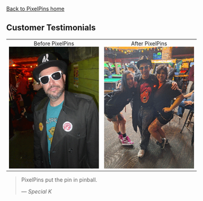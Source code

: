 <a href="../">Back to PixelPins home</a>

## Customer Testimonials

|  |  |
|:---:|:---:|
|Before PixelPins<br/><img src="../images/SpecialK_before.png" alt="Special K before PixelPins" width="240" height="322">|After PixelPins<br/><img src="../images/SpecialK_after.png" alt="Special K after PixelPins" width="240" height="322">|
> PixelPins put the pin in pinball.
>
> &mdash; <cite>Special K</cite>

